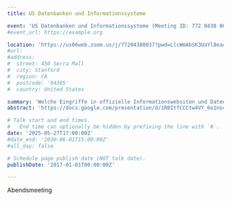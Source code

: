 ```yaml
---
title: US Datenbanken und Informationssysteme

event: 'US Datenbanken und Informationssysteme (Meeting ID: 772 0438 0037, Passcode: 828199)'
#event_url: https://example.org

location: 'https://us06web.zoom.us/j/77204380037?pwd=LlcWmAbSK3UaYl8eau5UvGCORlbwjG.1'
#url:  
#address:
#  street: 450 Serra Mall
#  city: Stanford
#  region: CA
#  postcode: '94305'
#  country: United States

summary: 'Welche Eingriffe in offizielle Informationswebsiten und Datenbanken konnten schon beobachtet werden? Wie kann man aktiv dagegen wirken das sensible und wichtige Datensätze nicht mehr verfügbar sind? Folien können über diesen Link eingesehen werden: https://docs.google.com/presentation/d/1R0ItfCCCtw4VY_6e1no4YCjr4WRx13M5KufAC8JMUTo/edit?usp=sharing'
abstract: 'https://docs.google.com/presentation/d/1R0ItfCCCtw4VY_6e1no4YCjr4WRx13M5KufAC8JMUTo/edit?usp=sharing'

# Talk start and end times.
#   End time can optionally be hidden by prefixing the line with `#`.
date: '2025-05-27T17:00:00Z'
#date_end: '2030-06-01T15:00:00Z'
#all_day: false

# Schedule page publish date (NOT talk date).
publishDate: '2017-01-01T00:00:00Z'

---
```

Abendsmeeting
